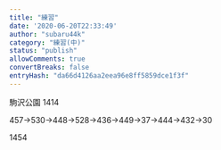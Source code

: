 ```yaml
---
title: "練習"
date: '2020-06-20T22:33:49'
author: "subaru44k"
category: "練習(中)"
status: "publish"
allowComments: true
convertBreaks: false
entryHash: "da66d4126aa2eea96e8ff5859dce1f3f"
---
```

駒沢公園
1414

457→530→448→528→436→449→37→444→432→30

1454
